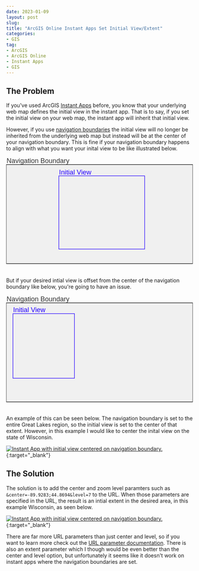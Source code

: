 ```yaml
---
date: 2023-01-09
layout: post
slug: 
title: "ArcGIS Online Instant Apps Set Initial View/Extent"
categories:
- GIS
tag:
- ArcGIS
- ArcGIS Online
- Instant Apps
- GIS
---
```


## The Problem

If you've used ArcGIS [Instant Apps](https://www.esri.com/en-us/arcgis/products/arcgis-instant-apps/overview) before, you know that your underlying web map defines the initial view in the instant app. That is to say, if you set the initial view on your web map, the instant app will inherit that initial view.

However, if you use [navigation boundaries](https://www.esri.com/arcgis-blog/products/configurable-apps/mapping/refine-the-configurable-app-experience-using-navigation-boundary/) the initial view will no longer be inherited from the underlying web map but instead will be at the center of your navigation boundary. This is fine if your navigation boundary happens to align with what you want your inital view to be like illustrated below. 

<svg viewBox="23.535 17.733 386.076 237" width="100%" height="222">
  <rect x="23.535" y="33.936" width="386.076" height="204.081" style="stroke: rgb(0, 0, 0); fill: rgb(240, 240, 240);"></rect>
  <text style="fill: rgb(51, 51, 51); font-family: Arial, sans-serif; font-size: 14px; white-space: pre;" x="24.367" y="30.502">Navigation Boundary</text>
  <rect x="132.443" y="57.141" width="177.597" height="150.911" style="fill: none; fill-rule: nonzero; stroke: rgb(34, 0, 255);"></rect>
  <text style="fill: rgb(34, 0, 255); font-family: Arial, sans-serif; font-size: 14px; white-space: pre;" x="132.971" y="54.305">Initial View</text>
</svg>

But if your desired intial view is offset from the center of the navigation boundary like below, you're going to have an issue.

<svg viewBox="23.535 17.733 386.076 237" width="100%" height="222">
  <rect x="23.535" y="33.936" width="386.076" height="204.081" style="stroke: rgb(0, 0, 0); fill: rgb(240, 240, 240);"></rect>
  <text style="fill: rgb(51, 51, 51); font-family: Arial, sans-serif; font-size: 14px; white-space: pre;" x="24.367" y="30.502">Navigation Boundary</text>
  <rect x="37.443" y="56.141" width="127.315" height="133.062" style="fill: none; fill-rule: nonzero; stroke: rgb(34, 0, 255);"></rect>
  <text style="fill: rgb(34, 0, 255); font-family: Arial, sans-serif; font-size: 14px; white-space: pre;" x="37.971" y="53.305">Initial View</text>
</svg>

An example of this can be seen below. The navigation boundary is set to the entire Great Lakes region, so the initial view is set to the center of that extent. However, in this example I would like to center the inital view on the state of Wisconsin.

[![Instant App with initial view centered on navigation boundary.](/blog/assets/img/posts/2023-01-09_1.png)](https://uw-mad.maps.arcgis.com/apps/instant/sidebar/index.html?appid=96b80d1eb5174d3f9abd3b3c1301283c){:target="_blank"}

## The Solution

The solution is to add the center and zoom level paramters such as `&center=-89.9283;44.8694&level=7` to the URL. When those parameters are specified in the URL, the result is an intial extent in the desired area, in this example Wisconsin, as seen below.

[![Instant App with initial view centered on navigation boundary.](/blog/assets/img/posts/2023-01-09_2.png)](https://uw-mad.maps.arcgis.com/apps/instant/sidebar/index.html?appid=96b80d1eb5174d3f9abd3b3c1301283c&center=-89.9283;44.8694&level=7){:target="_blank"}

There are far more URL parameters than just center and level, so if you want to learn more check out the [URL parameter documentation](https://doc.arcgis.com/en/arcgis-online/reference/use-url-parameters.htm). There is also an extent parameter which I though would be even better than the center and level option, but unfortunately it seems like it doesn't work on instant apps where the navigation boundaries are set.



